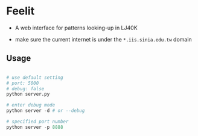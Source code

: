 Feelit
===

* A web interface for patterns looking-up in LJ40K

* make sure the current internet is under the `*.iis.sinia.edu.tw` domain

## Usage
  
  ```python
  
  # use default setting
  # port: 5000
  # debug: false
  python server.py

  # enter debug mode
  python server -d # or --debug

  # specified port number
  python server -p 8888
  ```
